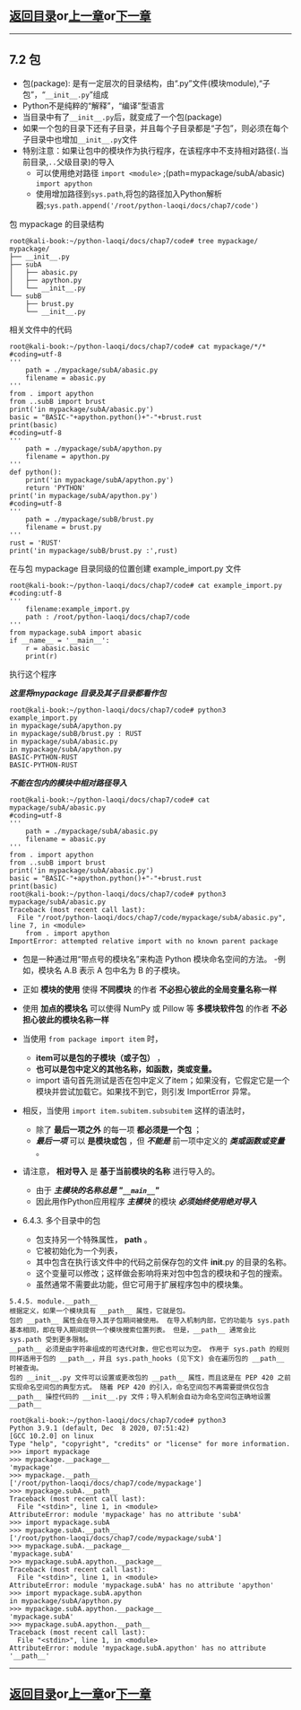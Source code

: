 ## [返回目录][catalogue]or[上一章][pre_chap]or[下一章][next_chap]
-----------------------------------------------------------------------------------

## 7.2 包

+ 包(package): 是有一定层次的目录结构，由“.py”文件(模块module),“子包”，“`__init__.py`”组成
+ Python不是纯粹的“解释”，“编译”型语言
+ 当目录中有了`__init__.py`后，就变成了一个包(package)
+ 如果一个包的目录下还有子目录，并且每个子目录都是“子包”，则必须在每个子目录中也增加`__init__.py`文件
+ 特别注意：如果让包中的模块作为执行程序，在该程序中不支持相对路径(`.`当前目录,`..`父级目录)的导入
	- 可以使用绝对路径 `import <module>` ;(path=mypackage/subA/abasic) `import apython`
	- 使用增加路径到`sys.path`,将包的路径加入Python解析器;`sys.path.append('/root/python-laoqi/docs/chap7/code')`


包 mypackage 的目录结构

```
root@kali-book:~/python-laoqi/docs/chap7/code# tree mypackage/
mypackage/
├── __init__.py
├── subA
│   ├── abasic.py
│   ├── apython.py
│   └── __init__.py
└── subB
    ├── brust.py
    └── __init__.py
```

相关文件中的代码

```
root@kali-book:~/python-laoqi/docs/chap7/code# cat mypackage/*/*
#coding=utf-8
'''
    path = ./mypackage/subA/abasic.py
    filename = abasic.py
'''
from . import apython
from ..subB import brust
print('in mypackage/subA/abasic.py')
basic = "BASIC-"+apython.python()+"-"+brust.rust
print(basic)
#coding=utf-8
'''
    path = ./mypackage/subA/apython.py
    filename = apython.py
'''
def python():
    print('in mypackage/subA/apython.py')
    return 'PYTHON'
print('in mypackage/subA/apython.py')
#coding=utf-8
'''
    path = ./mypackage/subB/brust.py
    filename = brust.py
'''
rust = 'RUST'
print('in mypackage/subB/brust.py :',rust)
```


在与包 mypackage 目录同级的位置创建 example_import.py 文件

```
root@kali-book:~/python-laoqi/docs/chap7/code# cat example_import.py 
#coding:utf-8
'''
    filename:example_import.py
    path : /root/python-laoqi/docs/chap7/code
'''
from mypackage.subA import abasic
if __name__ = '__main__':
    r = abasic.basic
    print(r)
```

执行这个程序

***这里将mypackage 目录及其子目录都看作包***


```
root@kali-book:~/python-laoqi/docs/chap7/code# python3 example_import.py 
in mypackage/subA/apython.py
in mypackage/subB/brust.py : RUST
in mypackage/subA/abasic.py
in mypackage/subA/apython.py
BASIC-PYTHON-RUST
BASIC-PYTHON-RUST
```

***不能在包内的模块中相对路径导入***
```
root@kali-book:~/python-laoqi/docs/chap7/code# cat mypackage/subA/abasic.py 
#coding=utf-8
'''
    path = ./mypackage/subA/abasic.py
    filename = abasic.py
'''
from . import apython
from ..subB import brust
print('in mypackage/subA/abasic.py')
basic = "BASIC-"+apython.python()+"-"+brust.rust
print(basic)
root@kali-book:~/python-laoqi/docs/chap7/code# python3  mypackage/subA/abasic.py 
Traceback (most recent call last):
  File "/root/python-laoqi/docs/chap7/code/mypackage/subA/abasic.py", line 7, in <module>
    from . import apython
ImportError: attempted relative import with no known parent package
```





+ 包是一种通过用“带点号的模块名”来构造 Python 模块命名空间的方法。 
	-例如，模块名 A.B 表示 A 包中名为 B 的子模块。
+ 正如 **模块的使用** 使得 **不同模块** 的作者 **不必担心彼此的全局变量名称一样** 
+ 使用 **加点的模块名** 可以使得 NumPy 或 Pillow 等 **多模块软件包** 的作者 **不必担心彼此的模块名称一样**


+ 当使用 `from package import item` 时，
	- **item可以是包的子模块（或子包）** ，
	- **也可以是包中定义的其他名称，如函数，类或变量。** 
	- import 语句首先测试是否在包中定义了item；如果没有，它假定它是一个模块并尝试加载它。如果找不到它，则引发 ImportError 异常。

+ 相反，当使用 `import item.subitem.subsubitem` 这样的语法时，
	- 除了 **最后一项之外** 的每一项 **都必须是一个包** ；
	- ***最后一项*** 可以 **是模块或包** ，但 ***不能是*** 前一项中定义的 ***类或函数或变量*** 。

+ 请注意， **相对导入** 是 **基于当前模块的名称** 进行导入的。
	- 由于  ***主模块的名称总是 "`__main__`"***
	- 因此用作Python应用程序 ***主模块*** 的模块 ***必须始终使用绝对导入***


+ 6.4.3. 多个目录中的包
	- 包支持另一个特殊属性， __path__ 。
	- 它被初始化为一个列表，
	- 其中包含在执行该文件中的代码之前保存包的文件 __init__.py 的目录的名称。
	- 这个变量可以修改；这样做会影响将来对包中包含的模块和子包的搜索。
	- 虽然通常不需要此功能，但它可用于扩展程序包中的模块集。



```
5.4.5. module.__path__
根据定义，如果一个模块具有 __path__ 属性，它就是包。
包的 __path__ 属性会在导入其子包期间被使用。 在导入机制内部，它的功能与 sys.path 基本相同，即在导入期间提供一个模块搜索位置列表。 但是，__path__ 通常会比 sys.path 受到更多限制。
__path__ 必须是由字符串组成的可迭代对象，但它也可以为空。 作用于 sys.path 的规则同样适用于包的 __path__，并且 sys.path_hooks (见下文) 会在遍历包的 __path__ 时被查询。
包的 __init__.py 文件可以设置或更改包的 __path__ 属性，而且这是在 PEP 420 之前实现命名空间包的典型方式。 随着 PEP 420 的引入，命名空间包不再需要提供仅包含 __path__ 操控代码的 __init__.py 文件；导入机制会自动为命名空间包正确地设置 __path__
```


```
root@kali-book:~/python-laoqi/docs/chap7/code# python3
Python 3.9.1 (default, Dec  8 2020, 07:51:42) 
[GCC 10.2.0] on linux
Type "help", "copyright", "credits" or "license" for more information.
>>> import mypackage
>>> mypackage.__package__
'mypackage'
>>> mypackage.__path__
['/root/python-laoqi/docs/chap7/code/mypackage']
>>> mypackage.subA.__path__
Traceback (most recent call last):
  File "<stdin>", line 1, in <module>
AttributeError: module 'mypackage' has no attribute 'subA'
>>> import mypackage.subA
>>> mypackage.subA.__path__
['/root/python-laoqi/docs/chap7/code/mypackage/subA']
>>> mypackage.subA.__package__
'mypackage.subA'
>>> mypackage.subA.apython.__package__
Traceback (most recent call last):
  File "<stdin>", line 1, in <module>
AttributeError: module 'mypackage.subA' has no attribute 'apython'
>>> import mypackage.subA.apython
in mypackage/subA/apython.py
>>> mypackage.subA.apython.__package__
'mypackage.subA'
>>> mypackage.subA.apython.__path__
Traceback (most recent call last):
  File "<stdin>", line 1, in <module>
AttributeError: module 'mypackage.subA.apython' has no attribute '__path__'
```




-----------------------------------------------------------------------------------
## [返回目录][catalogue]or[上一章][pre_chap]or[下一章][next_chap]
[catalogue]: ../2021-01-21-chap7.md
[pre_chap]: chap7_1_module.md
[next_chap]: chap7_3_standard_library.md
